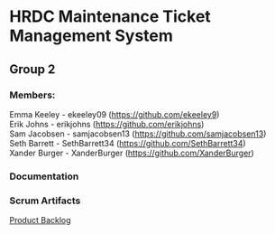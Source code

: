 # HRDC Maintenance Ticket Management System
## Group 2
### Members:
Emma Keeley - ekeeley09 (https://github.com/ekeeley9)  
Erik Johns - erikjohns (https://github.com/erikjohns)  
Sam Jacobsen - samjacobsen13 (https://github.com/samjacobsen13)  
Seth Barrett - SethBarrett34 (https://github.com/SethBarrett34)  
Xander Burger - XanderBurger (https://github.com/XanderBurger)  

### Documentation


### Scrum Artifacts
[Product Backlog](https://docs.google.com/spreadsheets/d/15P5juWXKPNjBKfMYR1LwJkH7rHR9RlE_6tq9P8ABjII/edit?usp=sharing)
